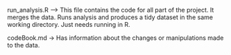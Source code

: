 run_analysis.R --> This file contains the code for all part of the project.
It merges the data. Runs analysis and produces a tidy dataset in the same working directory.
Just needs running in R. 

codeBook.md -> Has information about the changes or manipulations made to the data. 

